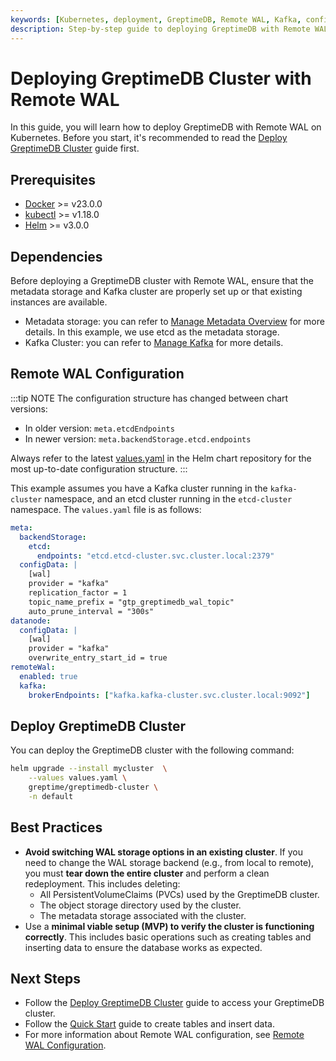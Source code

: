```yaml
---
keywords: [Kubernetes, deployment, GreptimeDB, Remote WAL, Kafka, configuration]
description: Step-by-step guide to deploying GreptimeDB with Remote WAL on Kubernetes, including prerequisites, configuration, installation, and verification.
---
```


# Deploying GreptimeDB Cluster with Remote WAL 

In this guide, you will learn how to deploy GreptimeDB with Remote WAL on Kubernetes. Before you start, it's recommended to read the [Deploy GreptimeDB Cluster](/user-guide/deployments-administration/deploy-on-kubernetes/deploy-greptimedb-cluster.md) guide first.

## Prerequisites

- [Docker](https://docs.docker.com/get-started/get-docker/) >= v23.0.0
- [kubectl](https://kubernetes.io/docs/tasks/tools/install-kubectl/) >= v1.18.0
- [Helm](https://helm.sh/docs/intro/install/) >= v3.0.0

## Dependencies

Before deploying a GreptimeDB cluster with Remote WAL, ensure that the metadata storage and Kafka cluster are properly set up or that existing instances are available.

- Metadata storage: you can refer to [Manage Metadata Overview](/user-guide/deployments-administration/manage-metadata/overview.md) for more details. In this example, we use etcd as the metadata storage.
- Kafka Cluster: you can refer to [Manage Kafka](/user-guide/deployments-administration/wal/remote-wal/manage-kafka.md) for more details.

## Remote WAL Configuration

:::tip NOTE
The configuration structure has changed between chart versions:

- In older version: `meta.etcdEndpoints`
- In newer version: `meta.backendStorage.etcd.endpoints`

Always refer to the latest [values.yaml](https://github.com/GreptimeTeam/helm-charts/blob/main/charts/greptimedb-cluster/values.yaml) in the Helm chart repository for the most up-to-date configuration structure.
:::

This example assumes you have a Kafka cluster running in the `kafka-cluster` namespace, and an etcd cluster running in the `etcd-cluster` namespace. The `values.yaml` file is as follows:

```yaml
meta:
  backendStorage:
    etcd:
      endpoints: "etcd.etcd-cluster.svc.cluster.local:2379"
  configData: |
    [wal]
    provider = "kafka"
    replication_factor = 1
    topic_name_prefix = "gtp_greptimedb_wal_topic"
    auto_prune_interval = "300s"
datanode:
  configData: |
    [wal]
    provider = "kafka"
    overwrite_entry_start_id = true
remoteWal:
  enabled: true
  kafka:
    brokerEndpoints: ["kafka.kafka-cluster.svc.cluster.local:9092"]
```

## Deploy GreptimeDB Cluster

You can deploy the GreptimeDB cluster with the following command:

```bash
helm upgrade --install mycluster  \
    --values values.yaml \
    greptime/greptimedb-cluster \
    -n default
```

## Best Practices

- **Avoid switching WAL storage options in an existing cluster**. If you need to change the WAL storage backend (e.g., from local to remote), you must **tear down the entire cluster** and perform a clean redeployment. This includes deleting:
  - All PersistentVolumeClaims (PVCs) used by the GreptimeDB cluster.
  - The object storage directory used by the cluster.
  - The metadata storage associated with the cluster.
- Use a **minimal viable setup (MVP) to verify the cluster is functioning correctly**. This includes basic operations such as creating tables and inserting data to ensure the database works as expected.


## Next Steps

- Follow the [Deploy GreptimeDB Cluster](/user-guide/deployments-administration/deploy-on-kubernetes/deploy-greptimedb-cluster.md) guide to access your GreptimeDB cluster.
- Follow the [Quick Start](/getting-started/quick-start.md) guide to create tables and insert data.
- For more information about Remote WAL configuration, see [Remote WAL Configuration](/user-guide/deployments-administration/wal/remote-wal/configuration.md).

